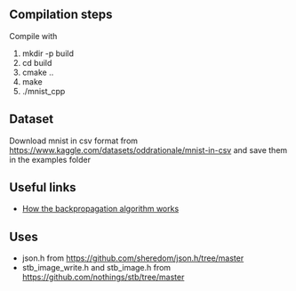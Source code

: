 ## Compilation steps
Compile with
1. mkdir -p build
1. cd build
1. cmake ..
1. make
1. ./mnist_cpp

## Dataset
Download mnist in csv format from https://www.kaggle.com/datasets/oddrationale/mnist-in-csv and save them in the examples folder

## Useful links
- [How the backpropagation algorithm works](http://neuralnetworksanddeeplearning.com/chap2.html)

## Uses 
- json.h from https://github.com/sheredom/json.h/tree/master
- stb_image_write.h and stb_image.h from https://github.com/nothings/stb/tree/master
